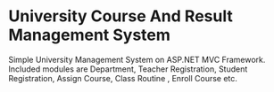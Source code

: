 # University Course And Result Management System
Simple University Management System on ASP.NET MVC Framework. Included modules are Department, Teacher Registration, Student Registration, Assign Course, Class Routine , Enroll Course etc.
